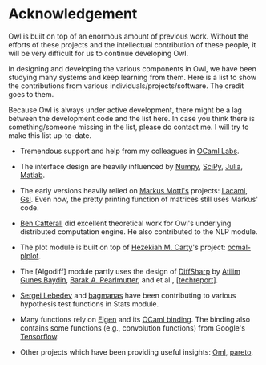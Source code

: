 # Acknowledgement

Owl is built on top of an enormous amount of previous work. Without the efforts of these projects and the intellectual contribution of these people, it will be very difficult for us to continue developing Owl.

In designing and developing the various components in Owl, we have been studying many systems and keep learning from them. Here is a list to show the contributions from various individuals/projects/software. The credit goes to them.

Because Owl is always under active development, there might be a lag between the development code and the list here. In case you think there is something/someone missing in the list, please do contact me. I will try to make this list up-to-date.

- Tremendous support and help from my colleagues in [OCaml Labs](http://ocamllabs.io/).

- The interface design are heavily influenced by [Numpy](http://www.numpy.org/), [SciPy](https://www.scipy.org/), [Julia](https://julialang.org/), [Matlab](https://www.mathworks.com/products/matlab.html).

- The early versions heavily relied on [Markus Mottl's](http://www.ocaml.info/) projects: [Lacaml](https://github.com/mmottl/lacaml), [Gsl](https://github.com/mmottl/gsl-ocaml). Even now, the pretty printing function of matrices still uses Markus' code.

- [Ben Catterall](https://www.linkedin.com/in/ben-catterall-38643287/?ppe=1) did excellent theoretical work for Owl's underlying distributed computation engine. He also contributed to the NLP module.

- The plot module is built on top of [Hezekiah M. Carty](https://github.com/hcarty)'s project: [ocmal-plplot](https://github.com/hcarty/ocaml-plplot).

- The [Algodiff] module partly uses the design of [DiffSharp](http://diffsharp.github.io/DiffSharp/) by [Atilim Gunes Baydin](http://www.cs.nuim.ie/~gunes/), [Barak A. Pearlmutter](http://www.bcl.hamilton.ie/~barak/), and et al., [[techreport]](https://arxiv.org/abs/1502.05767).

- [Sergei Lebedev](https://github.com/superbobry) and [bagmanas](https://github.com/bagmanas) have been contributing to various hypothesis test functions in Stats module.

- Many functions rely on [Eigen](http://eigen.tuxfamily.org/index.php?title=Main_Page) and its [OCaml binding](https://github.com/ryanrhymes/eigen). The binding also contains some functions (e.g., convolution functions) from Google's [Tensorflow](https://www.tensorflow.org/).

- Other projects which have been providing useful insights: [Oml](https://github.com/hammerlab/oml), [pareto](https://github.com/superbobry/pareto).
